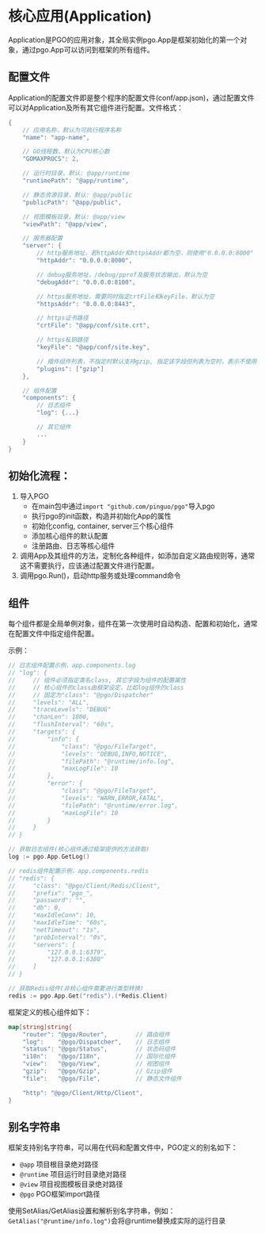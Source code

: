 # 核心应用(Application)
Application是PGO的应用对象，其全局实例pgo.App是框架初始化的第一个对象，通过pgo.App可以访问到框架的所有组件。

## 配置文件
Application的配置文件即是整个程序的配置文件(conf/app.json)，通过配置文件可以对Application及所有其它组件进行配置。文件格式：
```go
{
    // 应用名称，默认为可执行程序名称
    "name": "app-name",

    // GO线程数，默认为CPU核心数
    "GOMAXPROCS": 2,

    // 运行时目录，默认: @app/runtime
    "runtimePath": "@app/runtime",

    // 静态资源目录，默认: @app/public
    "publicPath": "@app/public",

    // 视图模板目录，默认: @app/view
    "viewPath": "@app/view",

    // 服务器配置
    "server": {
        // http服务地址，若httpAddr和httpsAddr都为空，则使用"0.0.0.0:8000"
        "httpAddr": "0.0.0.0:8000",

        // debug服务地址，/debug/pprof及服务状态输出，默认为空
        "debugAddr": "0.0.0.0:8100",

        // https服务地址，需要同时指定crtFile和keyFile，默认为空
        "httpsAddr": "0.0.0.0:8443",

        // https证书路径
        "crtFile": "@app/conf/site.crt",

        // https私钥路径
        "keyFile": "@app/conf/site.key",

        // 插件组件列表，不指定时默认支持gzip, 指定该字段但列表为空时，表示不使用任何插件
        "plugins": ["gzip"]
    },

    // 组件配置
    "components": {
        // 日志组件
        "log": {...}

        // 其它组件
        ...
    }
}
```

## 初始化流程：
1. 导入PGO
    - 在main包中通过`import "github.com/pinguo/pgo"`导入pgo
    - 执行pgo的init函数，构造并初始化App的属性
    - 初始化config, container, server三个核心组件
    - 添加核心组件的默认配置
    - 注册路由、日志等核心组件
2. 调用App及其组件的方法，定制化各种组件，如添加自定义路由规则等，通常这不需要执行，应该通过配置文件进行配置。
3. 调用pgo.Run()，启动http服务或处理command命令

## 组件
每个组件都是全局单例对象，组件在第一次使用时自动构造、配置和初始化，通常在配置文件中指定组件配置。

示例：
```go
// 日志组件配置示例，app.components.log
// "log": {
//     // 组件必须指定类名class, 其它字段为组件的配置属性
//     // 核心组件的class由框架设定，比如log组件的class
//     // 固定为"class": "@pgo/Dispatcher"
//     "levels": "ALL",
//     "traceLevels": "DEBUG"
//     "chanLen": 1000,
//     "flushInterval": "60s",
//     "targets": {
//         "info": {
//             "class": "@pgo/FileTarget",
//             "levels": "DEBUG,INFO,NOTICE",
//             "filePath": "@runtime/info.log",
//             "maxLogFile": 10
//         },
//         "error": {
//             "class": "@pgo/FileTarget",
//             "levels": "WARN,ERROR,FATAL",
//             "filePath": "@runtime/error.log",
//             "maxLogFile": 10
//         }
//     }
// }

// 获取日志组件(核心组件通过框架提供的方法获取)
log := pgo.App.GetLog()

// redis组件配置示例，app.components.redis
// "redis": {
//     "class": "@pgo/Client/Redis/Client",
//     "prefix": "pgo_",
//     "password": "",
//     "db": 0,
//     "maxIdleConn": 10,
//     "maxIdleTime": "60s",
//     "netTimeout": "1s",
//     "probInterval": "0s",
//     "servers": [
//         "127.0.0.1:6379",
//         "127.0.0.1:6380"
//     ]
// }

// 获取Redis组件(非核心组件需要进行类型转换)
redis := pgo.App.Get("redis").(*Redis.Client)
```

框架定义的核心组件如下：
```go
map[string]string{
    "router": "@pgo/Router",        // 路由组件
    "log":    "@pgo/Dispatcher",    // 日志组件
    "status": "@pgo/Status",        // 状态码组件
    "i18n":   "@pgo/I18n",          // 国际化组件
    "view":   "@pgo/View",          // 视图组件
    "gzip":   "@pgo/Gzip",          // Gzip组件
    "file":   "@pgo/File",          // 静态文件组件

    "http": "@pgo/Client/Http/Client",
}
```

## 别名字符串
框架支持别名字符串，可以用在代码和配置文件中，PGO定义的别名如下：
- `@app` 项目根目录绝对路径
- `@runtime` 项目运行时目录绝对路径
- `@view` 项目视图模板目录绝对路径
- `@pgo` PGO框架import路径

使用SetAlias/GetAlias设置和解析别名字符串，例如：
`GetAlias("@runtime/info.log")`会将@runtime替换成实际的运行目录



